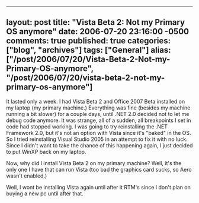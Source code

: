   ---
  layout: post
  title: "Vista Beta 2: Not my Primary OS anymore"
  date: 2006-07-20 23:16:00 -0500
  comments: true
  published: true
  categories: ["blog", "archives"]
  tags: ["General"]
  alias: ["/post/2006/07/20/Vista-Beta-2-Not-my-Primary-OS-anymore", "/post/2006/07/20/vista-beta-2-not-my-primary-os-anymore"]
  ---
<!-- more -->
<p>It lasted only a week. I had Vista Beta 2 and Office 2007 Beta installed on my laptop (my primary machine.) Everything was fine (besides my machine running a bit slower) for a couple days, until .NET 2.0 decided not to let me debug code anymore. It was strange, all of a sudden, all breakpoints I set in code had&nbsp;stopped working. I was going to try reinstalling the .NET Framework 2.0, but it's not an option with Vista since it's "baked" in the OS. So I tried reinstalling Visual Studio 2005 in an attempt to fix it with no luck. Since I didn't want to take the chance of this happening again, I just decided to put WinXP back on my laptop.</p>
<p>Now, why did I install Vista Beta 2 on my primary machine? Well, it's the only one I have that can run Vista (too bad the graphics card sucks, so Aero wasn't enabled.)</p>
<p>Well, I wont be installing Vista again until after it RTM's since I don't plan on buying a new pc until after that.</p>
